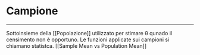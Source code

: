 # Campione
--- 
Sottoinsieme della [[Popolazione]] utilizzato per stimare θ qunado il censimento non è opportuno.
Le funzioni applicate sui campioni si chiamano statistca.
[[Sample Mean vs Population Mean]]